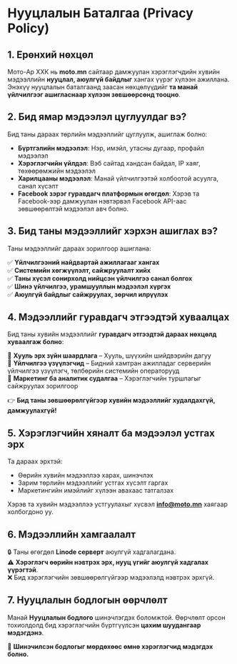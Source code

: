 # **Нууцлалын Баталгаа (Privacy Policy)**

## **1. Ерөнхий нөхцөл**
Мото-Ар ХХК нь **moto.mn** сайтаар дамжуулан хэрэглэгчдийн хувийн мэдээллийн **нууцлал, аюулгүй байдлыг** хангах үүрэг хүлээн ажиллана. Энэхүү нууцлалын баталгаанд заасан нөхцөлүүдийг **та манай үйлчилгээг ашигласнаар хүлээн зөвшөөрсөнд тооцно**.

## **2. Бид ямар мэдээлэл цуглуулдаг вэ?**
Бид таны дараах төрлийн мэдээллийг цуглуулж, ашиглаж болно:

- **Бүртгэлийн мэдээлэл**: Нэр, имэйл, утасны дугаар, профайл мэдээлэл  
- **Хэрэглэгчийн үйлдэл**: Вэб сайтад хандсан байдал, IP хаяг, төхөөрөмжийн мэдээлэл  
- **Харилцааны мэдээлэл**: Манай үйлчилгээтэй холбоотой асуулга, санал хүсэлт  
- **Facebook зэрэг гуравдагч платформын өгөгдөл**: Хэрэв та Facebook-ээр дамжуулан нэвтэрвэл Facebook API-аас зөвшөөрөлтэй мэдээлэл авч болно.

## **3. Бид таны мэдээллийг хэрхэн ашиглах вэ?**
Таны мэдээллийг дараах зорилгоор ашиглана:

✅ **Үйлчилгээний найдвартай ажиллагааг хангах**  
✅ **Системийн хөгжүүлэлт, сайжруулалт хийх**  
✅ **Таны хүсэл сонирхолд нийцсэн үйлчилгээ санал болгох**  
✅ **Шинэ үйлчилгээ, урамшууллын мэдээлэл хүргэх**  
✅ **Аюулгүй байдлыг сайжруулах, зөрчил илрүүлэх**  

## **4. Мэдээллийг гуравдагч этгээдтэй хуваалцах**
Бид таны хувийн мэдээллийг **гуравдагч этгээдтэй дараах нөхцөлд хуваалгаж болно**:

📌 **Хууль эрх зүйн шаардлага** – Хууль, шүүхийн шийдвэрийн дагуу  
📌 **Үйлчилгээ үзүүлэгчид** – Бидний хамтран ажилладаг серверийн үйлчилгээ үзүүлэгч, төлбөрийн системийн операторууд  
📌 **Маркетинг ба аналитик судалгаа** – Хэрэглэгчийн туршлагыг сайжруулах зорилгоор  

👉 **Бид таны зөвшөөрөлгүйгээр хувийн мэдээллийг худалдахгүй, дамжуулахгүй!**

## **5. Хэрэглэгчийн хяналт ба мэдээлэл устгах эрх**
Та дараах эрхтэй:

- Өөрийн хувийн мэдээллээ харах, шинэчлэх  
- Зарим төрлийн мэдээллийг устгах хүсэлт гаргах  
- Маркетингийн имэйлийг хүлээн авахаас татгалзах  

Хэрэв та хувийн мэдээллээ устгуулахыг хүсвэл **[info@moto.mn](mailto:info@moto.mn)** хаягаар холбогдоно уу.

## **6. Мэдээллийн хамгаалалт**

🔒 Таны өгөгдөл **Linode серверт** аюулгүй хадгалагдана.  
⚠️ **Хэрэглэгч өөрийн нэвтрэх эрх, нууц үгийг аюулгүй хадгалах үүрэгтэй**.  
❌ Бид хэрэглэгчийн зөвшөөрөлгүйгээр мэдээлэлд нэвтрэх эрхгүй.

## **7. Нууцлалын бодлогын өөрчлөлт**

Манай **Нууцлалын бодлого** шинэчлэгдэх боломжтой. Өөрчлөлт орсон тохиолдолд бид хэрэглэгчийн бүртгүүлсэн **цахим шуудангаар мэдэгдэнэ**.  

📌 **Шинэчилсэн бодлогыг мөрдөхөөс өмнө хэрэглэгчид мэдэгдэх болно.**
